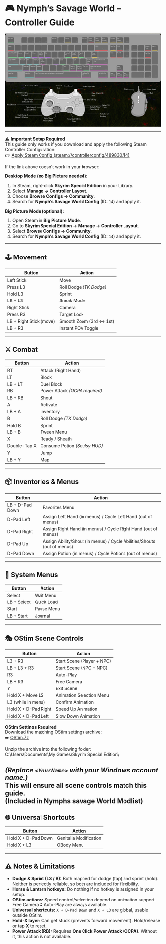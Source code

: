 # 🎮 Nymph’s Savage World – Controller Guide

![Controller Layout](.github/assets/Controller.png)

---

⚠️ **Important Setup Required**  
This guide only works if you download and apply the following Steam Controller Configuration:  
👉 [Apply Steam Config (steam://controllerconfig/489830/14)](steam://controllerconfig/489830/14)  

If the link above doesn’t work in your browser:  

**Desktop Mode (no Big Picture needed):**  
1. In Steam, right-click **Skyrim Special Edition** in your Library.  
2. Select **Manage → Controller Layout**.  
3. Choose **Browse Configs → Community**.  
4. Search for **Nymph’s Savage World Config** (ID: `14`) and apply it.  

**Big Picture Mode (optional):**  
1. Open Steam in **Big Picture Mode**.  
2. Go to **Skyrim Special Edition → Manage → Controller Layout**.  
3. Select **Browse Configs → Community**.  
4. Search for **Nymph’s Savage World Config** (ID: `14`) and apply it.  

---

## 🕹️ Movement
| Button | Action |
|--------|--------|
| Left Stick | Move |
| Press L3 | Roll Dodge *(TK Dodge)* |
| Hold L3 | Sprint |
| LB + L3 | Sneak Mode |
| Right Stick | Camera |
| Press R3 | Target Lock |
| LB + Right Stick (move) | Smooth Zoom (3rd ↔ 1st) |
| LB + R3 | Instant POV Toggle |

---

## ⚔️ Combat
| Button | Action |
|--------|--------|
| RT | Attack (Right Hand) |
| LT | Block |
| LB + LT | Duel Block |
| RB | Power Attack *(OCPA required)* |
| LB + RB | Shout |
| A | Activate |
| LB + A | Inventory |
| B | Roll Dodge *(TK Dodge)* |
| Hold B | Sprint |
| LB + B | Tween Menu |
| X | Ready / Sheath |
| Double-Tap X | Consume Potion *(Soulsy HUD)* |
| Y | Jump |
| LB + Y | Map |

---

## 📦 Inventories & Menus
| Button | Action |
|--------|--------|
| LB + D-Pad Down | Favorites Menu |
| D-Pad Left | Assign Left Hand (in menus) / Cycle Left Hand (out of menus) |
| D-Pad Right | Assign Right Hand (in menus) / Cycle Right Hand (out of menus) |
| D-Pad Up | Assign Ability/Shout (in menus) / Cycle Abilities/Shouts (out of menus) |
| D-Pad Down | Assign Potion (in menus) / Cycle Potions (out of menus) |

---

## 📜 System Menus
| Button | Action |
|--------|--------|
| Select | Wait Menu |
| LB + Select | Quick Load |
| Start | Pause Menu |
| LB + Start | Journal |

---

## 🎭 OStim Scene Controls
| Button | Action |
|--------|--------|
| L3 + R3 | Start Scene (Player + NPC) |
| LB + L3 + R3 | Start Scene (NPC + NPC) |
| R3 | Auto-Play |
| LB + R3 | Free Camera |
| Y | Exit Scene |
| Hold X + Move LS | Animation Selection Menu |
| L3 (while in menu) | Confirm Animation |
| Hold X + D-Pad Right | Speed Up Animation |
| Hold X + D-Pad Left | Slow Down Animation |

**OStim Settings Required**  
Download the matching OStim settings archive:  
➡️ [OStim.7z](https://github.com/Babyjawz/nymphs-savage-world/raw/refs/heads/main/Submissions/OStim.7z)  

Unzip the archive into the following folder:  
C:\Users<YourName>\Documents\My Games\Skyrim Special Edition\

*(Replace `<YourName>` with your Windows account name.)*  
This will ensure all scene controls match this guide.  
(Included in Nymphs savage World Modlist)
---

## 🌐 Universal Shortcuts
| Button | Action |
|--------|--------|
| Hold X + D-Pad Down | Genitalia Modification |
| Hold X + L3 | OBody Menu |

---

## ⚠️ Notes & Limitations
- **Dodge & Sprint (L3 / B):** Both mapped for dodge (tap) and sprint (hold). Neither is perfectly reliable, so both are included for flexibility.  
- **Horse & Lantern hotkeys:** Do nothing if no hotkey is assigned in your setup.  
- **OStim actions:** Speed control/selection depend on animation support. Free Camera & Auto-Play are always available.  
- **Universal shortcuts:** `X + D-Pad Down` and `X + L3` are global, usable outside OStim.  
- **Hold-X layer:** Can get stuck (prevents forward movement). Hold/release or tap **X** to reset.  
- **Power Attack (RB):** Requires **One Click Power Attack (OCPA)**. Without it, this action is not available.  
